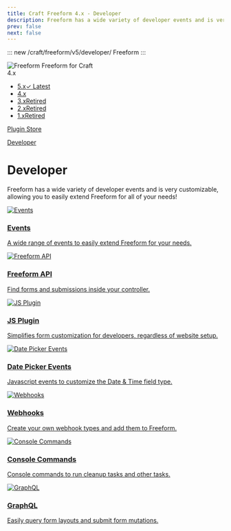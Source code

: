 ```yaml
---
title: Craft Freeform 4.x - Developer
description: Freeform has a wide variety of developer events and is very customizable, allowing you to easily extend Freeform for all of your needs!
prev: false
next: false
---
```


<meta property="og:image" content="https://docs.solspace.com/extras/social/craft/freeform/freeform.png" />

::: new /craft/freeform/v5/developer/
Freeform
:::

<div id="pr-heading">
    <img src="https://docs.solspace.com/extras/icons/products/freeform-icon.png" alt="Freeform" class="pr-image">
    <span class="pr-name">Freeform</span>
    <span class="pr-category">for Craft</span>
    <div class="pr-v-wrapper">
        <div class="pr-v">
            <span class="pr-v-v">4.x</span>
            <span class="pr-v-arrow arrow down"></span>
        </div>
        <ul class="pr-v-list">
            <li><a href="/craft/freeform/v5/">5.x<span class="pr-v-type pr-latest">✓ Latest</span></a></li>
            <li><a href="/craft/freeform/v4/">4.x</a></li>
            <li><a href="/craft/freeform/v3/">3.x<span class="pr-v-type pr-retired">Retired</span></a></li>
            <li><a href="/craft/freeform/v2/">2.x<span class="pr-v-type pr-retired">Retired</span></a></li>
            <li><a href="/craft/freeform/v1/">1.x<span class="pr-v-type pr-retired">Retired</span></a></li>
        </ul>
    </div>
    <div class="pr-buy">
        <a href="https://plugins.craftcms.com/freeform" class="button button-blue"><span class="external-url">Plugin Store</span></a>
    </div>
</div>

<span class="page-section"><a href="/craft/freeform/v4/developer/">Developer</a></span>

# Developer

Freeform has a wide variety of developer events and is very customizable, allowing you to easily extend Freeform for all of your needs!

<div class="menu-grid">
    <a href="./events/" class="menu-box">
        <img src="../../../../images/icons/developer.png" alt="Events">
        <div class="menu-grid-text">
            <h3>Events</h3>
            <p>A wide range of events to easily extend Freeform for your needs.</p>
        </div>
    </a>
    <a href="./freeform-api/" class="menu-box">
        <img src="../../../../images/icons/gear-coding.png" alt="Freeform API">
        <div class="menu-grid-text">
            <h3>Freeform API</h3>
            <p>Find forms and submissions inside your controller.</p>
        </div>
    </a>
    <a href="./js-plugin/" class="menu-box">
        <img src="../../../../images/icons/js-code.png" alt="JS Plugin">
        <div class="menu-grid-text">
            <h3>JS Plugin</h3>
            <p>Simplifies form customization for developers, regardless of website setup.</p>
        </div>
    </a>
    <a href="./datepicker/" class="menu-box">
        <img src="../../../../images/icons/date-time.png" alt="Date Picker Events">
        <div class="menu-grid-text">
            <h3>Date Picker Events</h3>
            <p>Javascript events to customize the Date & Time field type.</p>
        </div>
    </a>
    <a href="./webhooks/" class="menu-box">
        <img src="../../../../images/icons/webhook.png" alt="Webhooks">
        <div class="menu-grid-text">
            <h3>Webhooks</h3>
            <p>Create your own webhook types and add them to Freeform.</p>
        </div>
    </a>
    <a href="./console-commands/" class="menu-box">
        <img src="../../../../images/icons/terminal.png" alt="Console Commands">
        <div class="menu-grid-text">
            <h3>Console Commands</h3>
            <p>Console commands to run cleanup tasks and other tasks.</p>
        </div>
    </a>
    <a href="../headless/graphql/" class="menu-box">
        <img src="../../../../images/icons/graphql.png" alt="GraphQL">
        <div class="menu-grid-text">
            <h3>GraphQL</h3>
            <p>Easily query form layouts and submit form mutations.</p>
        </div>
    </a>
</div>